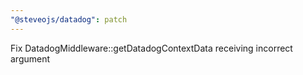 ```yaml
---
"@steveojs/datadog": patch
---
```


Fix DatadogMiddleware::getDatadogContextData receiving incorrect argument
